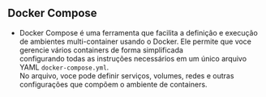 ## Docker Compose

* Docker Compose é uma ferramenta que facilita a definição e execução de ambientes multi-container usando o Docker. Ele permite que voce gerencie vários containers de forma simplificada </br>
configurando todas as instruções necessários em um único arquivo YAML ``` docker-compose.yml ```. </br>
No arquivo, voce pode definir serviços, volumes, redes e outras configurações que compõem o ambiente de containers.